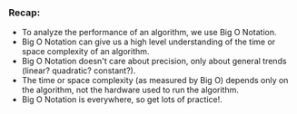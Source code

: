 
### Recap:

- To analyze the performance of an algorithm, we use Big O Notation.
- Big O Notation can give us a high level understanding of the time or space complexity of an algorithm.
- Big O Notation doesn't care about precision, only about general trends (linear? quadratic? constant?).
- The time or space complexity (as measured by Big O) depends only on the algorithm, not the hardware used to run the algorithm.
- Big O Notation is everywhere, so get lots of practice!.
